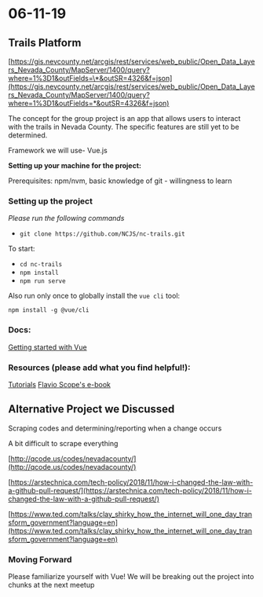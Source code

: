 # 06-11-19

## Trails Platform

[https://gis.nevcounty.net/arcgis/rest/services/web_public/Open_Data_Layers_Nevada_County/MapServer/1400/query?where=1%3D1&outFields=\*&outSR=4326&f=json](https://gis.nevcounty.net/arcgis/rest/services/web_public/Open_Data_Layers_Nevada_County/MapServer/1400/query?where=1%3D1&outFields=*&outSR=4326&f=json)

The concept for the group project is an app that allows users to interact with the trails in Nevada County. The specific features are still yet to be determined.

Framework we will use- Vue.js

**Setting up your machine for the project:**

Prerequisites: npm/nvm, basic knowledge of git - willingness to learn

### Setting up the project

_Please run the following commands_

- `git clone https://github.com/NCJS/nc-trails.git`

To start:

- `cd nc-trails`
- `npm install`
- `npm run serve`

Also run only once to globally install the `vue cli` tool:

`npm install -g @vue/cli`

### Docs:

[Getting started with Vue](https://vuejs.org/v2/guide/installation.html)

### Resources (please add what you find helpful!):

[Tutorials](https://laracasts.com/search?refinement=type&name=series)
[Flavio Scope's e-book](https://drive.google.com/open?id=1tyTNux2-az1yn-PsT8k7OOZTcRCBIb92)

## Alternative Project we Discussed

Scraping codes and determining/reporting when a change occurs

A bit difficult to scrape everything

[http://qcode.us/codes/nevadacounty/](http://qcode.us/codes/nevadacounty/)

[https://arstechnica.com/tech-policy/2018/11/how-i-changed-the-law-with-a-github-pull-request/](https://arstechnica.com/tech-policy/2018/11/how-i-changed-the-law-with-a-github-pull-request/)

[https://www.ted.com/talks/clay_shirky_how_the_internet_will_one_day_transform_government?language=en](https://www.ted.com/talks/clay_shirky_how_the_internet_will_one_day_transform_government?language=en)

### Moving Forward

Please familiarize yourself with Vue! We will be breaking out the project into chunks at the next meetup

